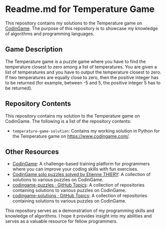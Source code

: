 <h1>Readme.md for Temperature Game</h1> <p>This repository contains my solutions to the Temperature game on <a href="https://www.codingame.com/">CodinGame</a>. The purpose of this repository is to showcase my knowledge of algorithms and programming languages.</p> <h2>Game Description</h2> <p>The Temperature game is a puzzle game where you have to find the temperature closest to zero among a list of temperatures. You are given a list of temperatures and you have to output the temperature closest to zero. If two temperatures are equally close to zero, then the positive integer has to be returned (for example, between -5 and 5, the positive integer 5 has to be returned).</p> <h2>Repository Contents</h2> <p>This repository contains my solution to the Temperature game on CodinGame. The following is a list of the repository contents:</p> <ul> <li><code>temperature-game-solution</code>: Contains my working solution in Python for the Temperature game on <a href="https://www.codingame.com/">https://www.codingame.com/</a>.</li> </ul> <h2>Other Resources</h2> <ul> <li><a href="https://www.codingame.com/">CodinGame</a>: A challenge-based training platform for programmers where you can improve your coding skills with fun exercises.</li> <li><a href="https://ethiery.github.io/codingame/index.html">CodinGame solo puzzles solved by Etienne THIERY</a>: A collection of solutions to various puzzles on CodinGame.</li> <li><a href="https://github.com/topics/codingame-puzzles">codingame-puzzles · GitHub Topics</a>: A collection of repositories containing solutions to various puzzles on CodinGame.</li> <li><a href="https://github.com/topics/codingame-solutions">codingame-solutions · GitHub Topics</a>: A collection of repositories containing solutions to various puzzles on CodinGame.</li> </ul> <p>This repository serves as a demonstration of my programming skills and knowledge of algorithms. I hope it provides insight into my abilities and serves as a valuable resource for fellow programmers.</p>